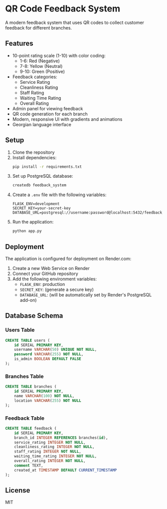 # QR Code Feedback System

A modern feedback system that uses QR codes to collect customer feedback for different branches.

## Features

- 10-point rating scale (1-10) with color coding:
  - 1-6: Red (Negative)
  - 7-8: Yellow (Neutral)
  - 9-10: Green (Positive)
- Feedback categories:
  - Service Rating
  - Cleanliness Rating
  - Staff Rating
  - Waiting Time Rating
  - Overall Rating
- Admin panel for viewing feedback
- QR code generation for each branch
- Modern, responsive UI with gradients and animations
- Georgian language interface

## Setup

1. Clone the repository
2. Install dependencies:
   ```bash
   pip install -r requirements.txt
   ```
3. Set up PostgreSQL database:
   ```bash
   createdb feedback_system
   ```
4. Create a `.env` file with the following variables:
   ```
   FLASK_ENV=development
   SECRET_KEY=your-secret-key
   DATABASE_URL=postgresql://username:password@localhost:5432/feedback_system
   ```
5. Run the application:
   ```bash
   python app.py
   ```

## Deployment

The application is configured for deployment on Render.com:

1. Create a new Web Service on Render
2. Connect your GitHub repository
3. Add the following environment variables:
   - `FLASK_ENV`: production
   - `SECRET_KEY`: (generate a secure key)
   - `DATABASE_URL`: (will be automatically set by Render's PostgreSQL add-on)

## Database Schema

### Users Table
```sql
CREATE TABLE users (
    id SERIAL PRIMARY KEY,
    username VARCHAR(50) UNIQUE NOT NULL,
    password VARCHAR(255) NOT NULL,
    is_admin BOOLEAN DEFAULT FALSE
);
```

### Branches Table
```sql
CREATE TABLE branches (
    id SERIAL PRIMARY KEY,
    name VARCHAR(100) NOT NULL,
    location VARCHAR(255) NOT NULL
);
```

### Feedback Table
```sql
CREATE TABLE feedback (
    id SERIAL PRIMARY KEY,
    branch_id INTEGER REFERENCES branches(id),
    service_rating INTEGER NOT NULL,
    cleanliness_rating INTEGER NOT NULL,
    staff_rating INTEGER NOT NULL,
    waiting_time_rating INTEGER NOT NULL,
    overall_rating INTEGER NOT NULL,
    comment TEXT,
    created_at TIMESTAMP DEFAULT CURRENT_TIMESTAMP
);
```

## License

MIT 